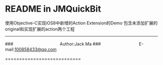 README in JMQuickBit
===========================
使用Objective-C实现iOS8中新增的Action Extension的Demo
包含未添加扩展的original和实现扩展的action两个工程

****
###　　　　　　　　　　　Author:Jack Ma
###　　　　　　　　　E-mail:100858433@qq.com

===========================
